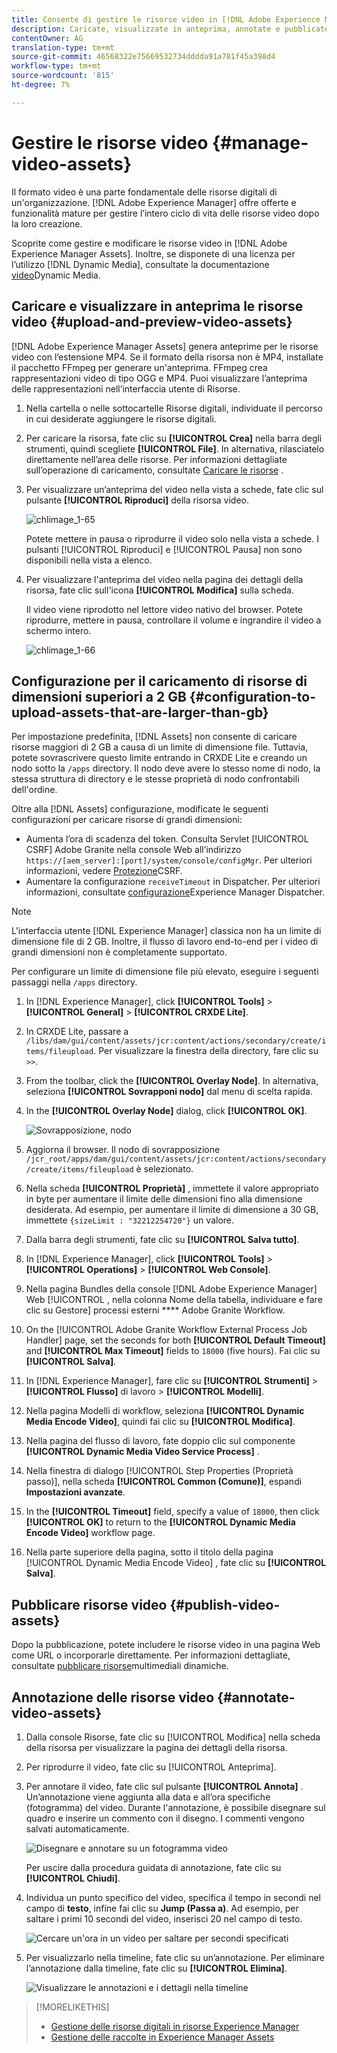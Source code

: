 ```yaml
---
title: Consente di gestire le risorse video in [!DNL Adobe Experience Manager].
description: Caricate, visualizzate in anteprima, annotate e pubblicate le risorse video in [!DNL Adobe Experience Manager].
contentOwner: AG
translation-type: tm+mt
source-git-commit: 46568322e75669532734dddda91a781f45a398d4
workflow-type: tm+mt
source-wordcount: '815'
ht-degree: 7%

---
```



# Gestire le risorse video {#manage-video-assets}

Il formato video è una parte fondamentale delle risorse digitali di un&#39;organizzazione. [!DNL Adobe Experience Manager] offre offerte e funzionalità mature per gestire l’intero ciclo di vita delle risorse video dopo la loro creazione.

Scoprite come gestire e modificare le risorse video in [!DNL Adobe Experience Manager Assets]. Inoltre, se disponete di una licenza per l’utilizzo [!DNL Dynamic Media], consultate la documentazione [video](/help/assets/video.md)Dynamic Media.

## Caricare e visualizzare in anteprima le risorse video {#upload-and-preview-video-assets}

[!DNL Adobe Experience Manager Assets] genera anteprime per le risorse video con l’estensione MP4. Se il formato della risorsa non è MP4, installate il pacchetto FFmpeg per generare un&#39;anteprima. FFmpeg crea rappresentazioni video di tipo OGG e MP4. Puoi visualizzare l’anteprima delle rappresentazioni nell’interfaccia utente di Risorse.

1. Nella cartella o nelle sottocartelle Risorse digitali, individuate il percorso in cui desiderate aggiungere le risorse digitali.
1. Per caricare la risorsa, fate clic su **[!UICONTROL Crea]** nella barra degli strumenti, quindi scegliete **[!UICONTROL File]**. In alternativa, rilasciatelo direttamente nell’area delle risorse. Per informazioni dettagliate sull’operazione di caricamento, consultate [Caricare le risorse](managing-assets-touch-ui.md#uploading-assets) .
1. Per visualizzare un’anteprima del video nella vista a schede, fate clic sul pulsante **[!UICONTROL Riproduci]** della risorsa video.

   ![chlimage_1-65](assets/chlimage_1-201.png)

   Potete mettere in pausa o riprodurre il video solo nella vista a schede. I pulsanti [!UICONTROL Riproduci] e [!UICONTROL Pausa] non sono disponibili nella vista a elenco.

1. Per visualizzare l&#39;anteprima del video nella pagina dei dettagli della risorsa, fate clic sull&#39;icona **[!UICONTROL Modifica]** sulla scheda.

   Il video viene riprodotto nel lettore video nativo del browser. Potete riprodurre, mettere in pausa, controllare il volume e ingrandire il video a schermo intero.

   ![chlimage_1-66](assets/chlimage_1-202.png)

## Configurazione per il caricamento di risorse di dimensioni superiori a 2 GB {#configuration-to-upload-assets-that-are-larger-than-gb}

Per impostazione predefinita, [!DNL Assets] non consente di caricare risorse maggiori di 2 GB a causa di un limite di dimensione file. Tuttavia, potete sovrascrivere questo limite entrando in CRXDE Lite e creando un nodo sotto la `/apps` directory. Il nodo deve avere lo stesso nome di nodo, la stessa struttura di directory e le stesse proprietà di nodo confrontabili dell&#39;ordine.

Oltre alla [!DNL Assets] configurazione, modificate le seguenti configurazioni per caricare risorse di grandi dimensioni:

* Aumenta l’ora di scadenza del token. Consulta Servlet [!UICONTROL CSRF] Adobe Granite nella console Web all’indirizzo `https://[aem_server]:[port]/system/console/configMgr`. Per ulteriori informazioni, vedere [Protezione](/help/sites-developing/csrf-protection.md)CSRF.
* Aumentare la configurazione `receiveTimeout` in Dispatcher. Per ulteriori informazioni, consultate [configurazione](https://docs.adobe.com/content/help/en/experience-manager-dispatcher/using/configuring/dispatcher-configuration.html#renders-options)Experience Manager Dispatcher.

>[!NOTE]
>
>L&#39;interfaccia utente [!DNL Experience Manager] classica non ha un limite di dimensione file di 2 GB. Inoltre, il flusso di lavoro end-to-end per i video di grandi dimensioni non è completamente supportato.

Per configurare un limite di dimensione file più elevato, eseguire i seguenti passaggi nella `/apps` directory.

1. In [!DNL Experience Manager], click **[!UICONTROL Tools]** > **[!UICONTROL General]** > **[!UICONTROL CRXDE Lite]**.
1. In CRXDE Lite, passare a `/libs/dam/gui/content/assets/jcr:content/actions/secondary/create/items/fileupload`. Per visualizzare la finestra della directory, fare clic su `>>`.
1. From the toolbar, click the **[!UICONTROL Overlay Node]**. In alternativa, seleziona **[!UICONTROL Sovrapponi nodo]** dal menu di scelta rapida.
1. In the **[!UICONTROL Overlay Node]** dialog, click **[!UICONTROL OK]**.

   ![Sovrapposizione, nodo](assets/overlay-node-path.png)

1. Aggiorna il browser. Il nodo di sovrapposizione `/jcr_root/apps/dam/gui/content/assets/jcr:content/actions/secondary/create/items/fileupload` è selezionato.
1. Nella scheda **[!UICONTROL Proprietà]** , immettete il valore appropriato in byte per aumentare il limite delle dimensioni fino alla dimensione desiderata. Ad esempio, per aumentare il limite di dimensione a 30 GB, immettete `{sizeLimit : "32212254720"}` un valore.

1. Dalla barra degli strumenti, fate clic su **[!UICONTROL Salva tutto]**.
1. In [!DNL Experience Manager], click **[!UICONTROL Tools]** > **[!UICONTROL Operations]** > **[!UICONTROL Web Console]**.
1. Nella pagina Bundles della console [!DNL Adobe Experience Manager] Web [!UICONTROL , nella colonna Nome della tabella, individuare e fare clic su Gestore] processi esterni **** Adobe Granite Workflow.
1. On the [!UICONTROL Adobe Granite Workflow External Process Job Handler] page, set the seconds for both **[!UICONTROL Default Timeout]** and **[!UICONTROL Max Timeout]** fields to `18000` (five hours). Fai clic su **[!UICONTROL Salva]**.
1. In [!DNL Experience Manager], fare clic su **[!UICONTROL Strumenti]** > **[!UICONTROL Flusso]** di lavoro > **[!UICONTROL Modelli]**.
1. Nella pagina Modelli di workflow, seleziona **[!UICONTROL Dynamic Media Encode Video]**, quindi fai clic su **[!UICONTROL Modifica]**.
1. Nella pagina del flusso di lavoro, fate doppio clic sul componente **[!UICONTROL Dynamic Media Video Service Process]** .
1. Nella finestra di dialogo [!UICONTROL Step Properties (Proprietà passo)], nella scheda **[!UICONTROL Common (Comune)]**, espandi **Impostazioni avanzate**.
1. In the **[!UICONTROL Timeout]** field, specify a value of `18000`, then click **[!UICONTROL OK]** to return to the **[!UICONTROL Dynamic Media Encode Video]** workflow page.
1. Nella parte superiore della pagina, sotto il titolo della pagina [!UICONTROL Dynamic Media Encode Video] , fate clic su **[!UICONTROL Salva]**.

## Pubblicare risorse video {#publish-video-assets}

Dopo la pubblicazione, potete includere le risorse video in una pagina Web come URL o incorporarle direttamente. Per informazioni dettagliate, consultate [pubblicare risorse](/help/assets/publishing-dynamicmedia-assets.md)multimediali dinamiche.

## Annotazione delle risorse video {#annotate-video-assets}

1. Dalla console Risorse, fate clic su [!UICONTROL Modifica] nella scheda della risorsa per visualizzare la pagina dei dettagli della risorsa.
1. Per riprodurre il video, fate clic su [!UICONTROL Anteprima].
1. Per annotare il video, fate clic sul pulsante **[!UICONTROL Annota]** . Un’annotazione viene aggiunta alla data e all’ora specifiche (fotogramma) del video. Durante l&#39;annotazione, è possibile disegnare sul quadro e inserire un commento con il disegno. I commenti vengono salvati automaticamente.

   ![Disegnare e annotare su un fotogramma video](assets/annotate-video.png)

   Per uscire dalla procedura guidata di annotazione, fate clic su **[!UICONTROL Chiudi]**.

1. Individua un punto specifico del video, specifica il tempo in secondi nel campo di **testo**, infine fai clic su **Jump (Passa a)**. Ad esempio, per saltare i primi 10 secondi del video, inserisci 20 nel campo di testo.

   ![Cercare un&#39;ora in un video per saltare per secondi specificati](assets/seek-in-video.png)

1. Per visualizzarlo nella timeline, fate clic su un’annotazione. Per eliminare l’annotazione dalla timeline, fate clic su **[!UICONTROL Elimina]**.

   ![Visualizzare le annotazioni e i dettagli nella timeline](assets/timeline-view-annotation.png)

>[!MORELIKETHIS]
>
>* [Gestione delle risorse digitali in  risorse Experience Manager](/help/assets/managing-assets-touch-ui.md)
>* [Gestione delle raccolte in  Experience Manager Assets](/help/assets/managing-collections-touch-ui.md)

